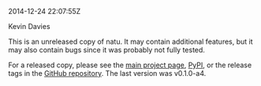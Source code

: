 2014-12-24 22:07:55Z

Kevin Davies

This is an unreleased copy of natu.
It may contain additional features, but it may also contain bugs since it was
probably not fully tested.

For a released copy, please see the 
[main project page](http://kdavies4.github.io/natu/),
[PyPI](https://pypi.python.org/pypi/natu), or the release tags in the
[GitHub repository](https://github.com/kdavies4/natu).
The last version was v0.1.0-a4.
